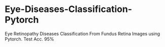 # Eye-Diseases-Classification-Pytorch
Eye Retinopathy Diseases Classification From Fundus Retina Images using Pytorch. Test Acc. 95%

